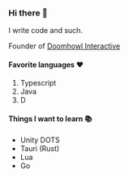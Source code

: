### Hi there 👋
I write code and such.

Founder of [Doomhowl Interactive](https://github.com/orgs/Doomhowl-Interactive/repositories)

#### Favorite languages ❤️
1. Typescript
2. Java
3. D

#### Things I want to learn 📚
- Unity DOTS
- Tauri (Rust)
- Lua
- Go

